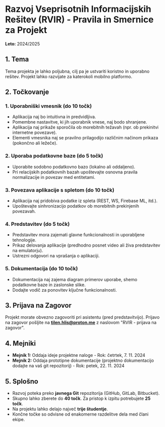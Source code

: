 # Razvoj Vseprisotnih Informacijskih Rešitev (RVIR) - Pravila in Smernice za Projekt

**Leto:** 2024/2025  

## 1. Tema
Tema projekta je lahko poljubna, cilj pa je ustvariti koristno in uporabno rešitev. Projekt lahko razvijate za katerokoli mobilno platformo.

## 2. Točkovanje

### 1. Uporabniški vmesnik (do 10 točk)
- Aplikacija naj bo intuitivna in predvidljiva.
- Pomembne nastavitve, ki jih uporabnik vnese, naj bodo shranjene.
- Aplikacija naj prikaže sporočila ob morebitnih težavah (npr. ob prekinitvi internetne povezave).
- Elementi vmesnika naj se pravilno prilagodijo različnim načinom prikaza (pokončno ali ležeče).

### 2. Uporaba podatkovne baze (do 5 točk)
- Uporabite sodobno podatkovno bazo (lokalno ali oddaljeno).
- Pri relacijskih podatkovnih bazah upoštevajte osnovna pravila normalizacije in povezav med entitetami.

### 3. Povezava aplikacije s spletom (do 10 točk)
- Aplikacija naj pridobiva podatke iz spleta (REST, WS, Firebase ML, itd.).
- Upoštevajte sinhronizacijo podatkov ob morebitnih prekinjenih povezavah.

### 4. Predstavitev (do 5 točk)
- Predstavitev mora zajemati glavne funkcionalnosti in uporabljene tehnologije.
- Prikaz delovanja aplikacije (predhodno posnet video ali živa predstavitev na emulatorju).
- Ustrezni odgovori na vprašanja o aplikaciji.

### 5. Dokumentacija (do 10 točk)
- Dokumentacija naj zajema diagram primerov uporabe, shemo podatkovne baze in zaslonske slike.
- Dodajte vodič za ponovitev ključne funkcionalnosti.

## 3. Prijava na Zagovor
Projekt morate obvezno zagovoriti pri asistentu (pred predstavitvijo). Prijavo na zagovor pošljite na **tilen.hlis@proton.me** z naslovom "RVIR - prijava na zagovor".

## 4. Mejniki

- **Mejnik 1:** Oddaja ideje projektne naloge - Rok: četrtek, 7. 11. 2024
- **Mejnik 2:** Oddaja prototipne dokumentacije (projektno dokumentacijo dodajte na vaš git repozitorij) - Rok: petek, 22. 11. 2024

## 5. Splošno
- Razvoj poteka preko **javnega Git** repozitorija (GitHub, GitLab, Bitbucket).
- Skupno lahko zberete do **40 točk**. Za pristop k izpitu potrebujete **25 točk**.
- Na projektu lahko delajo največ **trije študentje**.
- Končne točke so odvisne od enakomerne razdelitve dela med člani ekipe.
